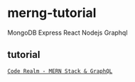 # merng-tutorial

MongoDB Express React Nodejs Graphql

## tutorial
[`Code Realm - MERN Stack & GraphQL`](https://www.youtube.com/watch?v=HKqbBrl_fKc&list=PLcCp4mjO-z9_y8lByvIfNgA_F18l-soQv)
